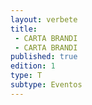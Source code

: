 ```yaml
---
layout: verbete
title:
 - CARTA BRANDI
 - CARTA BRANDI
published: true
edition: 1  
type: T
subtype: Eventos
---
```


